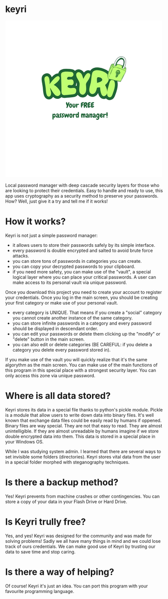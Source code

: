 # keyri

![logo](./logo/logo_background.png)

Local password manager with deep cascade security layers for those who are looking to protect their credentials. Easy to handle and ready to use, this app uses cryptography as a security method to preserve your passwords. How? Well, just give it a try and tell me if it works!

# How it works?

Keyri is not just a simple password manager: 

- it allows users to store their passwords safely by its simple interface.
- every password is double encrypted and salted to avoid brute force attacks.
- you can store tons of passwords in categories you can create.
- you can copy your decrypted passwords to your clipboard.
- if you need more safety, you can make use of the "vault", a special logical layer where you can place your critical passwords. A user can make access to its personal vault via unique password.

Once you download this project you need to create your account to register your credentials. Once you log in the main screen, you should be creating your first category or make use of your personal vault. 

- every category is UNIQUE. That means if you create a "social" category you cannot create another instance of the same category.
- you can store infinite passwords in a category and every password should be displayed in descendant order.
- you can edit your passwords or delete them clicking up the "modify" or "delete" button in the main screen.
- you can also edit or delete categories (BE CAREFUL: if you delete a category you delete every password stored in).

If you make use of the vault you will quickly realize that it's the same algorythm as the main screen. You can make use of the main functions of this program in this special place with a strongest security layer.
You can only access this zone via unique password. 

# Where is all data stored?

Keyri stores its data in a special file thanks to python's pickle module. Pickle is a module that allow users to write down data into binary files. It's well known that exchange data files could be easily read by humans if oppened. Binary files are way special. They are not that easy to read. They are almost unintelligible. If they are almost unreadable by humans imagine if we store double encrypted data into them. This data is stored in a special place in your Windows OS. 

While I was studying system admin. I learned that there are several ways to set invisible some folders (directories). Keyri stores vital data from the user in a special folder morphed with steganography techniques. 

# Is there a backup method?

Yes! Keyri prevents from machine crashes or other contingencies. You can store a copy of your data in your Flash Drive or Hard Drive. 

# Is Keyri trully free?

Yes, and yes! Keyri was designed for the community and was made for solving problems! Sadly we all have many things in mind and we could lose track of ours credentials. We can make good use of Keyri by trusting our data to save time and stop caring. 

# Is there a way of helping?

Of course! Keyri it's just an idea. You can port this program with your favourite programming language. 

